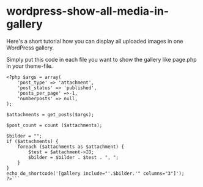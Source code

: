 # wordpress-show-all-media-in-gallery

Here's a short tutorial how you can display all uploaded images in one WordPress gallery.

Simply put this code in each file you want to show the gallery like page.php in your theme-file.

```
<?php $args = array(
    'post_type' => 'attachment',
    'post_status' => 'published',
    'posts_per_page' =>-1,
    'numberposts' => null,
);

$attachments = get_posts($args);

$post_count = count ($attachments);

$bilder = "";
if ($attachments) {
    foreach ($attachments as $attachment) {
        $test = $attachment->ID;
        $bilder = $bilder . $test . ", ";
    }   
} 
echo do_shortcode('[gallery include="'.$bilder.'" columns="3"]');
?>```
									
